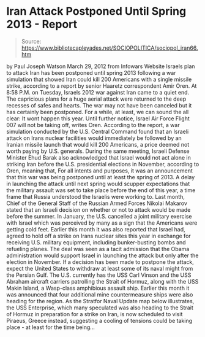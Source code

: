 # Iran Attack Postponed Until Spring 2013 - Report

> Source: https://www.bibliotecapleyades.net/SOCIOPOLITICA/sociopol_iran66.htm

by Paul Joseph Watson
March 29, 2012
from
Infowars Website
Israels plan to attack Iran has been postponed until spring 2013 following
a war simulation that showed Iran could kill 200 Americans with a single
missile strike, according to a report by senior Haaretz correspondent
Amir Oren.
At 8:58 P.M. on Tuesday, Israels 2012 war
against Iran came to a quiet end. The capricious plans for a huge aerial
attack were returned to the deep recesses of safes and hearts.
The war may not have been canceled but it
has certainly been postponed. For a while, at least, we can sound the
all clear: It wont happen this year. Until further notice, Israel Air
Force Flight 007 will not be taking off,
writes Oren.
According to the report, a war simulation
conducted by the U.S. Central Command found that an Israeli attack on Irans
nuclear facilities would immediately be followed by an Iranian missile
launch that would kill 200 Americans, a price deemed not worth paying by
U.S. generals.
During the same meeting, Israeli Defense Minister Ehud Barak also
acknowledged that Israel would not act alone in striking Iran before the
U.S. presidential elections in November, according to Oren, meaning that,
For all intents and purposes, it was an
announcement that this war was being postponed until at least the spring
of 2013.
A delay in launching the attack until next
spring would scupper expectations that the military assault was set to take
place before the end of this year, a time frame that Russia understood
the Israelis were working to.
Last month, Chief of the General Staff of the
Russian Armed Forces Nikolai Makarov
stated that an Israeli decision on whether
or not to attack would be made before the summer.
In January, the U.S.
cancelled a joint military exercise with
Israel which was perceived by many as a sign that the Americans were getting
cold feet.
Earlier this month it was
also reported that Israel had,
agreed to hold off a strike on Irans
nuclear sites this year in exchange for receiving U.S. military
equipment, including bunker-busting bombs and refueling planes.
The deal was seen as a tacit admission that
the
Obama administration would support Israel in launching the
attack but only after the election in November.
If a decision has been made to postpone the attack, expect the United States
to withdraw at least some of its naval might from the Persian Gulf. The U.S.
currently has the USS Carl Vinson and the USS Abraham aircraft carriers
patrolling the Strait of Hormuz, along with the USS Makin Island, a
Wasp-class amphibious assault ship.
Earlier this month
it was announced that four additional mine
countermeasure ships were also heading for the region.
As the Stratfor Naval Update map below illustrates, the USS Enterprise,
which many speculated was also heading to the Strait of Hormuz in
preparation for a strike on Iran, is now scheduled to visit Piraeus, Greece
instead, suggesting a cooling of tensions could be taking place - at
least for the time being...
